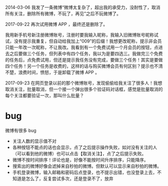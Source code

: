 2014-03-06 我发了一条微博“微博太复杂了，超出我的承受力，没耐性了，取消所有关注，删除所有微博，不玩了，再见​​”之后不玩微博了。


2017-09-22 再次试用微博 APP ，最终还是删除了。


我用新手机号新注册微博账号，注册时要我输入昵称，我输入旧微博账号昵称试试，没有提示我重复，但自动给我加上“009”的后缀！我想更改昵称，提示非会员只能一年改一次昵称，不让我改。我看到有一个免费试用一个月会员的按钮，点进去之后要做三个任务，但列表中有四个任务，我以为是要四选三。我做完三个免费的任务后，点免费试用，但还是提示我任务没有完成，要做三个任务！其实是要做四个任务！另一个任务是收费的，这样的话与购买微博会员有何区别？提示也不清不楚，浪费时间，愤怒，于是卸载了微博 APP 。


2017-09-23 在网页登录以前的那个微博账号，发现偷偷给我关注了很多人！我想取消关注，批量取消，但一个接一个弹出很多个验证码对话框，感觉是批量取消的每个关注都要验证一次，那叫什么批量？


# bug
微博有很多 bug
- 关注人数的显示值不对
- 各种按钮不能点的话也会显示，点了之后提示操作失败，如对没有关注的人（可以看到他的微博）也可以点击【取消关注】，点了之后提示失败。
- 微博不按时间排序！评论也是，好像不能按时间升序排序，只能降序。
- 搜索出的微博好像会滤掉来自秒拍的微博。但默认可以显示来自秒拍的微博。
- 手机登录微博，输入邮箱和密码后点登录，也不提示出错，也没登录上去，不知道是怎么了，反复尝试多次，还是登录不了，放弃
